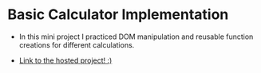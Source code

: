 # Basic Calculator Implementation

- In this mini project I practiced DOM manipulation and reusable function creations for different calculations.

- [Link to the hosted project! :)](https://mehmetcivril.github.io/basic-calculator/)
